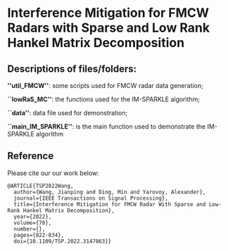 # Interference Mitigation for FMCW Radars with Sparse and Low Rank Hankel Matrix Decomposition

## Descriptions of files/folders:
 **''util_FMCW''**: some scripts used for FMCW radar data generation;
 
 **``lowRaS_MC''**: the functions used for the IM-SPARKLE algorithm;
 
 **``data''**: data file used for demonstration;
 
 **``main_IM_SPARKLE''**: is the main function used to demonstrate the IM-SPARKLE algorithm

## Reference 

Please cite our our work below:
```
@ARTICLE{TSP2022Wang,
  author={Wang, Jianping and Ding, Min and Yarovoy, Alexander},
  journal={IEEE Transactions on Signal Processing}, 
  title={Interference Mitigation for FMCW Radar With Sparse and Low-Rank Hankel Matrix Decomposition}, 
  year={2022},
  volume={70},
  number={},
  pages={822-834},
  doi={10.1109/TSP.2022.3147863}}
```
